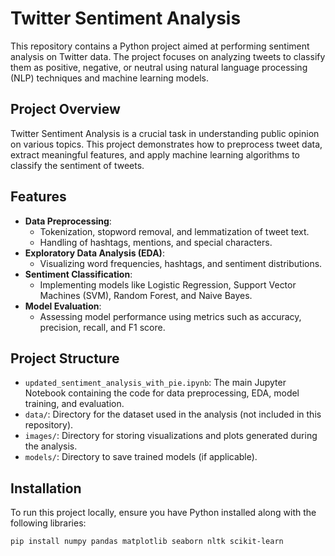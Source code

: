 # Twitter Sentiment Analysis

This repository contains a Python project aimed at performing sentiment analysis on Twitter data. The project focuses on analyzing tweets to classify them as positive, negative, or neutral using natural language processing (NLP) techniques and machine learning models.

## Project Overview

Twitter Sentiment Analysis is a crucial task in understanding public opinion on various topics. This project demonstrates how to preprocess tweet data, extract meaningful features, and apply machine learning algorithms to classify the sentiment of tweets.

## Features

- **Data Preprocessing**: 
  - Tokenization, stopword removal, and lemmatization of tweet text.
  - Handling of hashtags, mentions, and special characters.
- **Exploratory Data Analysis (EDA)**: 
  - Visualizing word frequencies, hashtags, and sentiment distributions.
- **Sentiment Classification**:
  - Implementing models like Logistic Regression, Support Vector Machines (SVM), Random Forest, and Naive Bayes.
- **Model Evaluation**:
  - Assessing model performance using metrics such as accuracy, precision, recall, and F1 score.

## Project Structure

- `updated_sentiment_analysis_with_pie.ipynb`: The main Jupyter Notebook containing the code for data preprocessing, EDA, model training, and evaluation.
- `data/`: Directory for the dataset used in the analysis (not included in this repository).
- `images/`: Directory for storing visualizations and plots generated during the analysis.
- `models/`: Directory to save trained models (if applicable).

## Installation

To run this project locally, ensure you have Python installed along with the following libraries:

```bash
pip install numpy pandas matplotlib seaborn nltk scikit-learn
